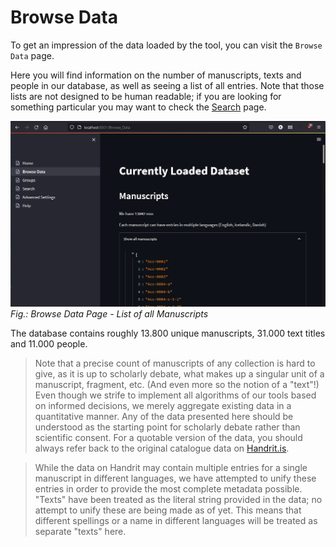 # Browse Data

To get an impression of the data loaded by the tool, you can visit the `Browse Data` page.

Here you will find information on the number of manuscripts, texts and people in our database, as well as seeing a list 
of all entries. Note that those lists are not designed to be human readable; if you are looking for something particular
you may want to check the [Search](search.md) page.

![Browse Data Page](../assets/images/browse_data.png)
*Fig.: Browse Data Page - List of all Manuscripts*

The database contains roughly 13.800 unique manuscripts, 31.000 text titles and 11.000 people.

> Note that a precise count of manuscripts of any collection is hard to give, as it is up to scholarly debate, what 
> makes up a singular unit of a manuscript, fragment, etc. (And even more so the notion of a "text"!)  
> Even though we strife to implement all algorithms of our tools based on informed decisions, we merely aggregate 
> existing data in a quantitative manner. Any of the data presented here should be understood as the starting point for 
> scholarly debate rather than scientific consent. For a quotable version of the data, you should always refer back to
> the original catalogue data on [Handrit.is](https://handrit.is/).

> While the data on Handrit may contain multiple entries for a single manuscript in different languages, we have 
> attempted to unify these entries in order to provide the most complete metadata possible.  
> "Texts" have been treated as the literal string provided in the data; no attempt to unify these are being made as of 
> yet. This means that different spellings or a name in different languages will be treated as separate "texts" here.
